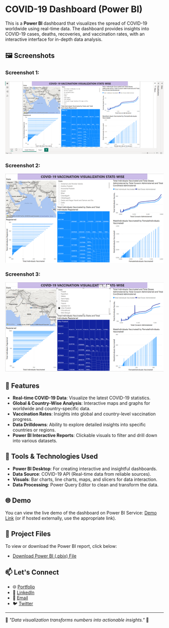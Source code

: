 # COVID-19 Dashboard (Power BI)

This is a **Power BI** dashboard that visualizes the spread of COVID-19 worldwide using real-time data. The dashboard provides insights into COVID-19 cases, deaths, recoveries, and vaccination rates, with an interactive interface for in-depth data analysis.

## 🖼️ Screenshots

### Screenshot 1:
![Screenshot 1](https://github.com/Mohitshri01/Covid-19-Vaccination/blob/main/Covid-19%20Vaccination%20Dashboard/Screenshot%201.png)

### Screenshot 2:
![Screenshot 2](https://github.com/Mohitshri01/Covid-19-Vaccination/blob/main/Covid-19%20Vaccination%20Dashboard/Screenshot%202.png)

### Screenshot 3:
![Screenshot 3](https://github.com/Mohitshri01/Covid-19-Vaccination/blob/main/Covid-19%20Vaccination%20Dashboard/Screenshot%203.png)

## 🚀 Features

- **Real-time COVID-19 Data**: Visualize the latest COVID-19 statistics.
- **Global & Country-Wise Analysis**: Interactive maps and graphs for worldwide and country-specific data.
- **Vaccination Rates**: Insights into global and country-level vaccination progress.
- **Data Drilldowns**: Ability to explore detailed insights into specific countries or regions.
- **Power BI Interactive Reports**: Clickable visuals to filter and drill down into various datasets.

## 🔧 Tools & Technologies Used

- **Power BI Desktop**: For creating interactive and insightful dashboards.
- **Data Source**: COVID-19 API (Real-time data from reliable sources).
- **Visuals**: Bar charts, line charts, maps, and slicers for data interaction.
- **Data Processing**: Power Query Editor to clean and transform the data.

## 🌐 Demo

You can view the live demo of the dashboard on Power BI Service: [Demo Link](https://github.com/Mohitshri01/Covid-19-Vaccination) (or if hosted externally, use the appropriate link).

## 📂 Project Files

To view or download the Power BI report, click below:
- [Download Power BI (.pbix) File](https://github.com/Mohitshri01/Covid-19-Vaccination/blob/main/Covid-19%20Vaccination%20Dashboard/Covid-19%20Vaccination%20Dashboard.pbix)

## 📫 Let's Connect

- 🌐 [Portfolio](https://mohit-portfolio-kappa.vercel.app/)
- 💼 [LinkedIn](https://www.linkedin.com/in/mohit-shrivastav-706676267/)
- 📧 [Email](shrivastavmohit001@gmail.com)
- 🐦 [Twitter](https://x.com/imMshri?t=j_g_xr-b7PakdwRC_bnInw&s=09)
  
---

🌟 _"Data visualization transforms numbers into actionable insights."_ 🌟
